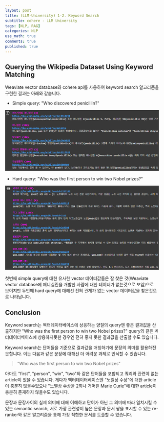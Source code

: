 ```yaml
---
layout: post
title: (LLM-University) 1-2. Keyword Search
subtitle: cohere - LLM University
tags: [NLP, RAG]
categories: NLP
use_math: true
comments: true
published: true
---
```


## Querying the Wikipedia Dataset Using Keyword Matching

Weaviate vector database와 cohere api를 사용하여 keyword search 알고리즘을 구현한 결과는 아래와 같습니다.

- Simple query: "Who discovered penicillin?"

![img1](/img/llm-university/img1.png)

- Hard query: "Who was the first person to win two Nobel prizes?"

![img1](/img/llm-university/img2.png)


첫번째 simple query에 대한 유사한 vector 데이터값들은 잘 찾은 것(Weaviate vector database에 페니실린을 개발한 사람에 대한 데이터가 없는것으로 보임)으로 보이지만 두번째 hard query에 대해선 전혀 관계가 없는 vector 데이터값을 찾은것으로 나타납니다. 

## Conclusion

Keyword search는 벡터데이터베이스에 상응하는 양질의 query엔 좋은 결과값을 산출하지만 "Who was the first person to win two Nobel prizes?" query와 같은 벡터데이터베이스에 상응하지못한 경우엔 전혀 좋지 못한 결과값을 산출할 수도 있습니다. 

Keyword search는 단어들을 기준으로 결과값을 매칭하기에 문장의 의미를 활용하진 못합니다. 이는 다음과 같은 문장에 대해선 더 어려운 과제로 인식할 수 있습니다.

> "Who was the first person to win two Nobel prizes"

아마도 "first", "person", "win", "two"와 같은 단어들을 포함되고 쿼리와 관련이 없는 article이 있을 수 있습니다. 게다가 벡터데이터베이스엔 "노벨상 수상"에 대한 article이 충분히 많을수있으나 "노벨상 수상을 2회나 거머쥔 Marie Curie"에 대한 article이 충분히 존재하지 않을수도 있습니다. 

문장과 문장사이의 실제 의미에 대해 이해하고 단어가 아닌 그 의미에 따라 일치시킬 수 있는 semantic search, 서로 가장 관련성이 높은 문장과 문서 쌍을 표시할 수 있는 re-ranker와 같은 알고리즘을 통해 가장 적합한 문서를 도출할 수 있습니다.